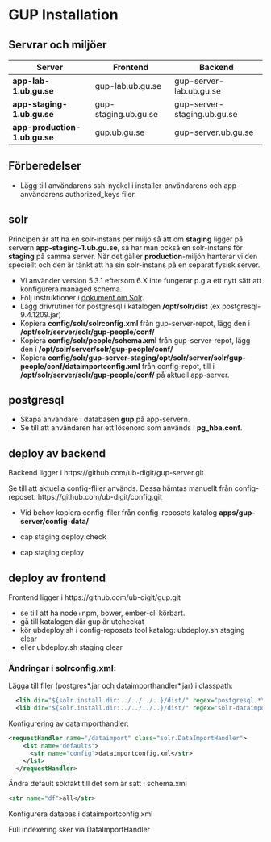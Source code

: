 # GUP Installation

## Servrar och miljöer

| **Server** | **Frontend** | **Backend** |
| --- | --- | --- |
| **app-lab-1.ub.gu.se** | gup-lab.ub.gu.se | gup-server-lab.ub.gu.se |
| **app-staging-1.ub.gu.se** | gup-staging.ub.gu.se | gup-server-staging.ub.gu.se |
| **app-production-1.ub.gu.se** | gup.ub.gu.se | gup-server.ub.gu.se |

## Förberedelser

* Lägg till användarens ssh-nyckel i installer-användarens och app-användarens authorized\_keys filer.

## solr

Principen är att ha en solr-instans per miljö så att om **staging** ligger på servern
**app-staging-1.ub.gu.se**, så har man också en solr-instans för **staging**
på samma server. När det gäller **production**-miljön hanterar vi den speciellt och den är tänkt att ha
sin solr-instans på en separat fysisk server.

* Vi använder version 5.3.1 eftersom 6.X inte fungerar p.g.a ett nytt sätt att konfigurera managed schema.
* Följ instruktioner i [dokument om Solr](../verktyg/solr.md).
* Lägg drivrutiner för postgresql i katalogen **\/opt\/solr\/dist** \(ex postgresql-9.4.1209.jar\)
* Kopiera **config\/solr\/solrconfig.xml** från gup-server-repot, lägg den i **\/opt\/solr\/server\/solr\/gup-people\/conf\/**
* Kopiera **config\/solr\/people\/schema.xml** från gup-server-repot, lägg den i **\/opt\/solr\/server\/solr\/gup-people\/conf\/**
* Kopiera **config\/solr\/gup-server-staging\/opt\/solr\/server\/solr\/gup-people\/conf\/dataimportconfig.xml** från config-repot, till i **\/opt\/solr\/server\/solr\/gup-people\/conf\/** på aktuell app-server.

## postgresql

* Skapa användare i databasen **gup** på app-servern.
* Se till att användaren har ett lösenord som används i **pg\_hba.conf**.

## deploy av backend

Backend ligger i https:\/\/github.com\/ub-digit\/gup-server.git

Se till att aktuella config-fliler används. Dessa hämtas manuellt från config-reposet: https:\/\/github.com\/ub-digit\/config.git

* Vid behov kopiera config-filer från config-reposets katalog **apps\/gup-server\/config-data\/**

* cap staging deploy:check

* cap staging deploy


## deploy av frontend

Frontend ligger i https:\/\/github.com\/ub-digit\/gup.git

* se till att ha node+npm, bower, ember-cli körbart.
* gå till katalogen där gup är utcheckat
* kör ubdeploy.sh i config-reposets tool katalog: ubdeploy.sh staging clear
* eller ubdeploy.sh staging clear

### Ändringar i solrconfig.xml:

Lägga till filer \(postgres\*.jar och dataimporthandler\*.jar\) i classpath:

```xml
  <lib dir="${solr.install.dir:../../../..}/dist/" regex="postgresql.*\.jar" />
  <lib dir="${solr.install.dir:../../../..}/dist/" regex="solr-dataimporthandler-.*\.jar" />
```

Konfigurering av dataimporthandler:

```xml
<requestHandler name="/dataimport" class="solr.DataImportHandler">
    <lst name="defaults">
      <str name="config">dataimportconfig.xml</str>
    </lst>
  </requestHandler>
```

Ändra default sökfäkt till det som är satt i schema.xml

```xml
<str name="df">all</str>
```

Konfigurera databas i dataimportconfig.xml

Full indexering sker via DataImportHandler

